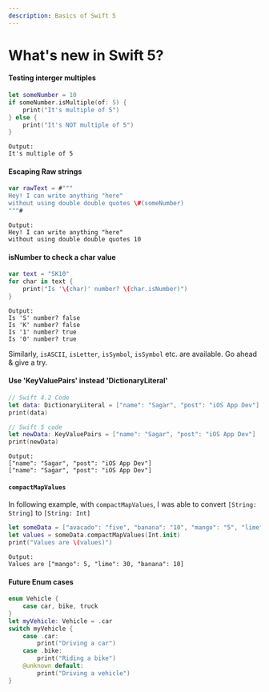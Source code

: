 ```yaml
---
description: Basics of Swift 5
---
```


# What's new in Swift 5?

#### Testing interger multiples

```swift
let someNumber = 10
if someNumber.isMultiple(of: 5) {
	print("It's multiple of 5")
} else {
	print("It's NOT multiple of 5")
}
```

```text
Output:
It's multiple of 5
```

#### Escaping Raw strings

```swift
var rawText = #"""
Hey! I can write anything "here"
without using double double quotes \#(someNumber)
"""#
```

```text
Output:
Hey! I can write anything "here"
without using double double quotes 10
```

#### isNumber to check a char value

```swift
var text = "SK10"
for char in text {
    print("Is '\(char)' number? \(char.isNumber)")
}
```

```text
Output:
Is 'S' number? false
Is 'K' number? false
Is '1' number? true
Is '0' number? true
```

Similarly, `isASCII`, `isLetter`, `isSymbol`, `isSymbol` etc. are available. Go ahead & give a try.

#### Use 'KeyValuePairs' instead 'DictionaryLiteral'

```swift
// Swift 4.2 Code
let data: DictionaryLiteral = ["name": "Sagar", "post": "iOS App Dev"]
print(data)

// Swift 5 code
let newData: KeyValuePairs = ["name": "Sagar", "post": "iOS App Dev"]
print(newData)
```

```text
Output:
["name": "Sagar", "post": "iOS App Dev"]
["name": "Sagar", "post": "iOS App Dev"]
```

#### `compactMapValues`

In following example, with `compactMapValues`, I was able to convert `[String: String]` to `[String: Int]`

```swift
let someData = ["avacado": "five", "banana": "10", "mango": "5", "lime": "30"]
let values = someData.compactMapValues(Int.init)
print("Values are \(values)")
```

```text
Output:
Values are ["mango": 5, "lime": 30, "banana": 10]
```

#### Future Enum cases

```swift
enum Vehicle {
    case car, bike, truck
}
let myVehicle: Vehicle = .car
switch myVehicle {
    case .car:
        print("Driving a car")
    case .bike:
        print("Riding a bike")
    @unknown default: 
        print("Driving a vehicle")
}
```

